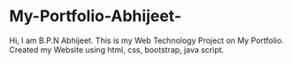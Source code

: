 # My-Portfolio-Abhijeet-
Hi, I am B.P.N Abhijeet. This is my Web Technology Project on My Portfolio. Created my Website using html, css, bootstrap, java script.
